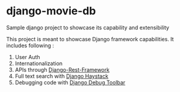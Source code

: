 # django-movie-db
Sample django project to showcase its capability and extensibility

This project is meant to showcase Django framework capabilities. It includes following :

 1. User Auth
 2. Internationalization
 3. APIs through [Django-Rest-Framework](http://www.django-rest-framework.org/)
 4. Full text search with [Django Haystack](http://haystacksearch.org/)
 5. Debugging code with [Django Debug Toolbar](https://github.com/django-debug-toolbar/django-debug-toolbar)
